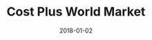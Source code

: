 ---
layout: site
title: "Cost Plus World Market"
date: 2018-01-02
categories: [fortune-500]
version: 1.3.15
major: 1
minor: 3
patch: 15
slug: cost-plus-world-market
link: https://www.worldmarket.com/
submitter: lpolepeddi
permalink: /sites/:slug
---